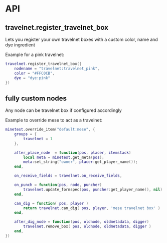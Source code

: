 # API

## travelnet.register_travelnet_box

Lets you register your own travelnet boxes with a custom color, name and dye ingredient

Example for a pink travelnet:
```lua
travelnet.register_travelnet_box({
	nodename = "travelnet:travelnet_pink",
	color = "#FFC0CB",
	dye = "dye:pink"
})
```

## fully custom nodes

Any node can be travelnet box if configured accordingly

Example to override mese to act as a travelnet:
```lua
minetest.override_item("default:mese", {
	groups = {
		travelnet = 1
	},

	after_place_node  = function(pos, placer, itemstack)
		local meta = minetest.get_meta(pos);
		meta:set_string("owner", placer:get_player_name());
	end,

	on_receive_fields = travelnet.on_receive_fields,

	on_punch = function(pos, node, puncher)
		travelnet.update_formspec(pos, puncher:get_player_name(), nil)
	end,

	can_dig = function( pos, player )
		return travelnet.can_dig( pos, player, 'mese travelnet box' )
	end,

	after_dig_node = function(pos, oldnode, oldmetadata, digger)
		travelnet.remove_box( pos, oldnode, oldmetadata, digger )
	end,
})
```
